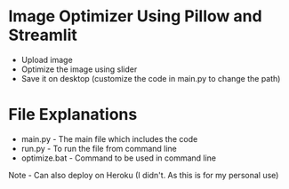 # Image Optimizer Using Pillow and Streamlit

- Upload image
- Optimize the image using slider
- Save it on desktop (customize the code in main.py to change the path)

# File Explanations

- main.py - The main file which includes the code
- run.py - To run the file from command line
- optimize.bat - Command to be used in command line


Note - Can also deploy on Heroku (I didn't. As this is for my personal use)
